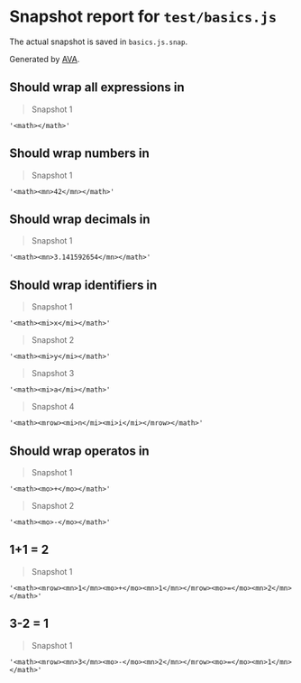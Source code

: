 # Snapshot report for `test/basics.js`

The actual snapshot is saved in `basics.js.snap`.

Generated by [AVA](https://avajs.dev).

## Should wrap all expressions in <math>

> Snapshot 1

    '<math></math>'

## Should wrap numbers in <mn>

> Snapshot 1

    '<math><mn>42</mn></math>'

## Should wrap decimals in <mn>

> Snapshot 1

    '<math><mn>3.141592654</mn></math>'

## Should wrap identifiers in <mi>

> Snapshot 1

    '<math><mi>x</mi></math>'

> Snapshot 2

    '<math><mi>y</mi></math>'

> Snapshot 3

    '<math><mi>a</mi></math>'

> Snapshot 4

    '<math><mrow><mi>n</mi><mi>i</mi></mrow></math>'

## Should wrap operatos in <mo>

> Snapshot 1

    '<math><mo>+</mo></math>'

> Snapshot 2

    '<math><mo>-</mo></math>'

## 1+1 = 2

> Snapshot 1

    '<math><mrow><mn>1</mn><mo>+</mo><mn>1</mn></mrow><mo>=</mo><mn>2</mn></math>'

## 3-2 = 1

> Snapshot 1

    '<math><mrow><mn>3</mn><mo>-</mo><mn>2</mn></mrow><mo>=</mo><mn>1</mn></math>'
